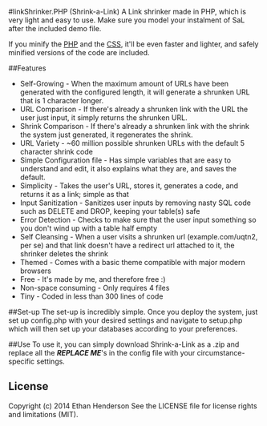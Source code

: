 #linkShrinker.PHP (Shrink-a-Link)
A Link shrinker made in PHP, which is very light and easy to use.
Make sure you model your instalment of SaL after the included demo file.

If you minify the [PHP](http://labs.builtbyprime.com/tinyphp/) and the [CSS](http://cssminifier.com/), it'll be even faster and lighter, and safely minified versions of the code are included.

##Features
* Self-Growing - When the maximum amount of URLs have been generated with the configured length, it will generate a shrunken URL that is 1 character longer.
* URL Comparison - If there's already a shrunken link with the URL the user just input, it simply returns the shrunken URL.
* Shrink Comparison - If there's already a shrunken link with the shrink the system just generated, it regenerates the shrink.
* URL Variety - ~60 million possible shrunken URLs with the default 5 character shrink code
* Simple Configuration file - Has simple variables that are easy to understand and edit, it also explains what they are, and saves the default.
* Simplicity - Takes the user's URL, stores it, generates a code, and returns it as a link; simple as that
* Input Sanitization - Sanitizes user inputs by removing nasty SQL code such as DELETE and DROP, keeping your table(s) safe
* Error Detection - Checks to make sure that the user input something so you don't wind up with a table half empty
* Self Cleansing - When a user visits a shrunken url (example.com/uqtn2, per se) and that link doesn't have a redirect url attached to it, the shrinker deletes the shrink
* Themed - Comes with a basic theme compatible with major modern browsers
* Free - It's made by me, and therefore free :)
* Non-space consuming - Only requires 4 files
* Tiny - Coded in less than 300 lines of code

##Set-up
The set-up is incredibly simple.
Once you deploy the system, just set up config.php with your desired settings and navigate to setup.php which will then set up your databases according to your preferences.

##Use
To use it, you can simply download Shrink-a-Link as a .zip and replace all the ***REPLACE ME***'s in the config file with your circumstance-specific settings.

## License
Copyright (c) 2014 Ethan Henderson See the LICENSE file for license rights and limitations (MIT).
